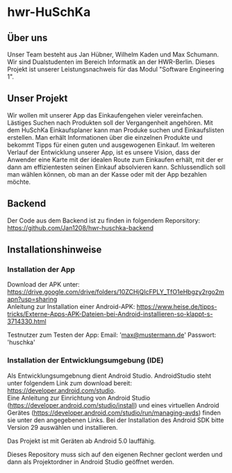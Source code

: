 # hwr-HuSchKa

## Über uns

Unser Team besteht aus Jan Hübner, Wilhelm Kaden und Max Schumann.
Wir sind Dualstudenten im Bereich Informatik an der HWR-Berlin.
Dieses Projekt ist unserer Leistungsnachweis für das Modul "Software Engineering 1".

## Unser Projekt

Wir wollen mit unserer App das Einkaufengehen vieler vereinfachen. 
Lästiges Suchen nach Produkten soll der Vergangenheit angehören.
Mit dem HuSchKa Einkaufsplaner kann man Produke suchen und Einkaufslisten erstellen. 
Man erhält Informationen über die einzelnen Produkte und bekommt Tipps für einen guten und ausgewogenen Einkauf.
Im weiteren Verlauf der Entwicklung unserer App, ist es unsere Vision, dass der Anwender eine Karte mit der idealen Route zum Einkaufen erhält, mit der er dann am effizientesten seinen Einkauf absolvieren kann. 
Schlussendlich soll man wählen können, ob man an der Kasse oder mit der App bezahlen möchte. 

## Backend

Der Code aus dem Backend ist zu finden in folgendem Reporsitory: https://github.com/Jan1208/hwr-huschka-backend

## Installationshinweise

### Installation der App

Download der APK unter: https://drive.google.com/drive/folders/10ZCHjQIcFPLY_TfO1eHbgzy2rgo2mapn?usp=sharing</br>
Anleitung zur Installation einer Android-APK: https://www.heise.de/tipps-tricks/Externe-Apps-APK-Dateien-bei-Android-installieren-so-klappt-s-3714330.html

Testnutzer zum Testen der App: Email: 'max@mustermann.de' Passwort: 'huschka'

### Installation der Entwicklungsumgebung (IDE)

Als Entwicklungsumgebnung dient Android Studio. AndroidStudio steht unter folgendem Link zum download bereit: https://developer.android.com/studio. </br>
Eine Anleitung zur Einrichtung von Android Studio (https://developer.android.com/studio/install) und eines virtuellen Android Gerätes (https://developer.android.com/studio/run/managing-avds) finden sie unter den angegebenen Links. Bei der Installation des Android SDK bitte Version 29 auswählen und installieren. 

Das Projekt ist mit Geräten ab Android 5.0 lauffähig.

Dieses Repository muss sich auf den eigenen Rechner geclont werden und dann als Projektordner in Android Studio geöffnet werden.
